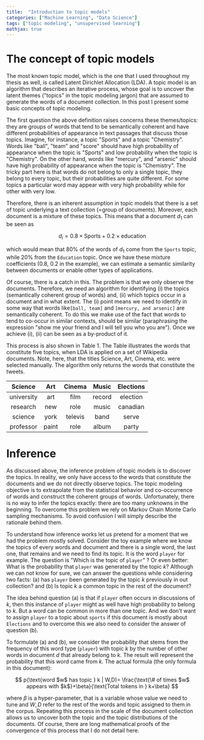 ```yaml
---
title:  "Introduction to topic models"
categories: ["Machine Learning", "Data Science"]
tags: ["topic modeling", "unsupervised learning"]
mathjax: true
---
```



# The concept of topic models
The most known topic model, which is the one that I used throughout my thesis as well, is called Latent Dirichlet Allocation (LDA). A topic model is an algorithm that describes an iterative process, whose goal is to uncover the latent themes ("topics" in the topic modeling jargon) that are assumed to generate the words of a document collection. In this post I present some basic concepts of topic modeling. 

The first question the above definition raises concerns these themes/topics: they are groups of words that tend to be semantically coherent and have different probabilities of appearance in text passages that discuss those topics. Imagine, for instance, a topic "Sports" and a topic "Chemistry". Words like "ball", "team" and "score" should have high probability of appearance when the topic is "Sports" and low probability when the topic is "Chemistry". On the other hand, words like "mercury", and "arsenic" should have high probability of appearance when the topic is "Chemistry". The tricky part here is that words do not belong to only a single topic, they belong to every topic, but their probabilities are quite different. For some topics a particular word may appear with very high probability while for other with very low.


Therefore, there is an inherent assumption in topic models that there is a set of topic underlying a text collection (=group of documents). Moreover, each document is a mixture of these topics. This means that a document $d_1$ can be seen as 

$$ d_i = 0.8\times\text{Sports} + 0.2\times\text{education}$$

which would mean that 80% of the words of  $d_1$ come from the `Sports` topic, while 20% from the `Education` topic. Once we have these mixture coefficients (0.8, 0.2 in the example), we can estimate a semantic similarity between documents or enable other types of applications. 


Of course, there is a catch in this. The problem is that we only observe the documents. Therefore, we need an algorithm for identifying (i) the topics (semantically coherent group of words)  and, (ii) which topics occur in a document and in what extent. The (i) point means we need to identify in some way that words like`[ball, team]` and `[mercury, and arsenic]` are semantically coherent. To do this we make use of the fact that words to tend to co-occur in similar contexts, should be similar (paraphrasing the expression "show me your friend and I will tell you who you are").  Once we achieve (i), (ii) can be seen as a by-product of it. 

This process is also shown in Table 1. The Table illustrates the words that constitute five topics, when LDA is applied on a set of Wikipedia documents. Note, here, that the titles Science, Art, Cinema, etc. were selected manually.  The algorithm only returns the words that constitute the tweets.

|Science | Art | Cinema | Music | Elections| 
|:-------------: | :--------------------------: | :---------------:| :---------------:|:---------------:|
| university | art | film | record | election |
| research | new | role | music | canadian |
| science| york | televis | band | serve |
| professor |paint|role|album|party |


# Inference

As discussed above, the inference problem  of topic models is to discover the topics. In reality, we only have access to the words that constitute the documents and we do not directly observe topics. The topic modeling objective is to extrapolate from the statistical behavior and co-occurrence of words and construct the coherent groups of words. 
Unfortunately, there is no way to infer the topics exactly: there are too many unknowns in the beginning. To overcome this problem we rely on Markov Chain Monte Carlo sampling mechanisms. To avoid confusion I will simply describe the rationale behind them. 

To understand how inference works let us pretend for a moment that we had the problem mostly solved. Consider the toy example where we know the topics of every words and document and there is a single word, the last one, that remains and we need to find its topic. It is the word `player` for example. The question is "Which is the topic of `player`" ? Or even better: What is the probability that `player` was  generated by the topic $k$?
Although we can not know for sure, we can answer the questions while considering two facts: (a) has `player` been generated by the topic $k$ previously in out collection? and (b) Is topic $k$ a common topic in the rest of the document? 

The idea behind question (a) is that if `player` often occurs in discussions of $k$, then this instance of `player` might as well have high probability to belong to $k$. But a word can be common in more than one topic. And we don't want to assign `player` to a topic about `sports` if this document is mostly about `Elections` and to overcome this we also need to consider the answer of question (b).

To formulate (a) and (b), we consider the probability that stems from the 
frequency of this word type (`player`) with topic $k$ by the number of other words in document $d$ that already belong to $k$. The result will represent the probability that this word came from $k$. The actual formula (the only formula in this document):

$$ p(\text{word $w$ has topic } k | W,D)= \frac{\text{\# of times $w$ appears with $k$}+\beta}{\text{Total tokens in } k+\beta} $$

where $\beta$ is a hyper-parameter, that is a variable whose value we need to tune and $W,D$ refer to the rest of the words and topic assigned to them in the corpus.
Repeating this process in the scale of the document collection allows us to uncover both the topic and the topic distributions of the  documents.  Of course, there are long mathematical proofs of the convergence of this process that I do not detail here. 


